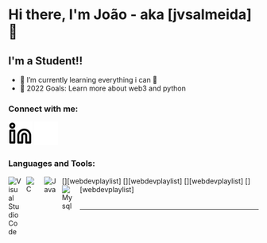 # Hi there, I'm João - aka [jvsalmeida] 👋 

## I'm a Student!!
- 🌱 I’m currently learning everything i can 🤣
- 🥅 2022 Goals: Learn more about web3 and python

### Connect with me:
[![website](./img/linkedin-light.svg)](https://linkedin.com/in/jvsalmeida#gh-light-mode-only)
[![website](./img/linkedin-dark.svg)](https://linkedin.com/in/jvsalmeida#gh-dark-mode-only)

### Languages and Tools:

[<img align="left" alt="Visual Studio Code" width="26px" src="https://cdn.jsdelivr.net/gh/devicons/devicon/icons/vscode/vscode-original.svg" style="padding-right:10px;" />][webdevplaylist]
[<img align="left" alt="C" width="26px" src="https://cdn.jsdelivr.net/gh/devicons/devicon/icons/c/c-original.svg" style="padding-right:10px;" />][webdevplaylist]
[<img align="left" alt="Java" width="26px" src="https://cdn.jsdelivr.net/gh/devicons/devicon/icons/java/java-original.svg" style="padding-right:10px;" />][webdevplaylist]
[<img align="left" alt="Mysql" width="26px" src="https://cdn.jsdelivr.net/gh/devicons/devicon/icons/mysql/mysql-original.svg" style="padding-right:10px;" />][webdevplaylist]
<br />
<br />

---

[linkedin]: https://linkedin.com/in/jvsalmeida
